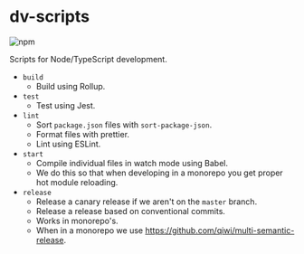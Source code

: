 # dv-scripts

![npm](https://img.shields.io/npm/v/dv-scripts)

Scripts for Node/TypeScript development.

- `build`
  - Build using Rollup.
- `test`
  - Test using Jest.
- `lint`
  - Sort `package.json` files with `sort-package-json`.
  - Format files with prettier.
  - Lint using ESLint.
- `start`
  - Compile individual files in watch mode using Babel.
  - We do this so that when developing in a monorepo you get proper hot module reloading.
- `release`
  - Release a canary release if we aren't on the `master` branch.
  - Release a release based on conventional commits.
  - Works in monorepo's.
  - When in a monorepo we use https://github.com/qiwi/multi-semantic-release.
